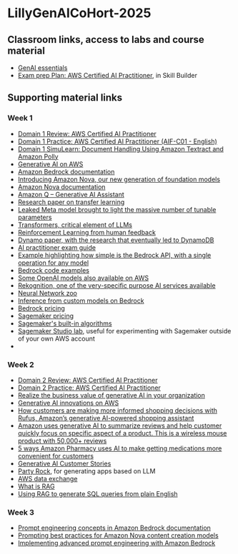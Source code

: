 # LillyGenAICoHort-2025


## Classroom links, access to labs and course material
- [GenAI essentials](https://us-east-1.student.classrooms.aws.training/class/ilt%23tBTURbADBXvHNFHCyc5dsh)
- [Exam prep Plan: AWS Certified AI Practitioner](https://skillbuilder.aws/learning-plan/3NRN71QZR2/exam-prep-plan-aws-certified-ai-practitioner-aifc01--english/FBV4STG94B), in Skill Builder

## Supporting material links

### Week 1
- [Domain 1 Review: AWS Certified AI Practitioner](https://skillbuilder.aws/learn/G74NXHMDQB/domain-1-review-aws-certified-ai-practitioner--aifc01--english/GMVR9CDHYQ?parentId=FBV4STG94B)
- [Domain 1 Practice: AWS Certified AI Practitioner (AIF-C01 - English)](https://skillbuilder.aws/learn/QKUJ18Y3WV/domain-1-practice-aws-certified-ai-practitioner--aifc01--english/EYXQVB2QQ3?parentId=FBV4STG94B)
- [Domain 1 SimuLearn: Document Handling Using Amazon Textract and Amazon Polly](https://skillbuilder.aws/learn/VBDT6PK8D9/aws-simulearn-document-handling-using-amazon-textract-and-amazon-polly/FUHG9M7PUT?parentId=FBV4STG94B)
- [Generative AI on AWS](https://aws.amazon.com/ai/generative-ai/)
- [Amazon Bedrock documentation](https://docs.aws.amazon.com/bedrock/latest/userguide/what-is-bedrock.html)
- [Introducing Amazon Nova, our new generation of foundation models](https://www.aboutamazon.com/news/aws/amazon-nova-artificial-intelligence-bedrock-aws)
- [Amazon Nova documentation](https://docs.aws.amazon.com/nova/latest/userguide/what-is-nova.html)
- [Amazon Q – Generative AI Assistant](https://aws.amazon.com/q/)
- [Research paper on transfer learning](https://arxiv.org/pdf/2209.04594)
- [Leaked Meta model brought to light the massive number of tunable parameters](https://www.theverge.com/2023/3/8/23629362/meta-ai-language-model-llama-leak-online-misuse)
- [Transformers, critical element of LLMs](https://aws.amazon.com/what-is/transformers-in-artificial-intelligence/)
- [Reinforcement Learning from human feedback](https://aws.amazon.com/what-is/reinforcement-learning-from-human-feedback/)
- [Dynamo paper, with the research that eventually led to DynamoDB](https://www.allthingsdistributed.com/files/amazon-dynamo-sosp2007.pdf)
- [AI practitioner exam guide](https://d1.awsstatic.com/onedam/marketing-channels/website/aws/en_US/certification/approved/pdfs/docs-ai-practitioner/AWS-Certified-AI-Practitioner_Exam-Guide.pdf)
- [Example highlighting how simple is the Bedrock API, with a single operation for any model](https://docs.aws.amazon.com/bedrock/latest/userguide/bedrock-runtime_example_bedrock-runtime_InvokeModel_TitanText_section.html)
- [Bedrock code examples](https://docs.aws.amazon.com/bedrock/latest/userguide/service_code_examples_bedrock-runtime.html)
- [Some OpenAI models also available on AWS](https://aws.amazon.com/blogs/aws/openai-open-weight-models-now-available-on-aws/)
- [Rekognition, one of the very-specific purpose AI services available](https://docs.aws.amazon.com/rekognition/latest/dg/API_Reference.html)
- [Neural Network zoo](https://www.asimovinstitute.org/neural-network-zoo/)
- [Inference from custom models on Bedrock](https://docs.aws.amazon.com/bedrock/latest/userguide/model-customization-use.html)
- [Bedrock pricing](https://aws.amazon.com/bedrock/pricing/)
- [Sagemaker pricing](https://aws.amazon.com/sagemaker/ai/pricing/)
- [Sagemaker's built-in algorithms](https://docs.aws.amazon.com/sagemaker/latest/dg/algos.html)
- [Sagemaker Studio lab](https://studiolab.sagemaker.aws/), useful for experimenting with Sagemaker outside of your own AWS account
- 

### Week 2
- [Domain 2 Review: AWS Certified AI Practitioner](https://skillbuilder.aws/learn/A5BTA8V17V/domain-2-review-aws-certified-ai-practitioner--aifc01--english/9Z2JWYRWSC?parentId=FBV4STG94B)
- [Domain 2 Practice: AWS Certified AI Practitioner](https://skillbuilder.aws/learn/DPEGPHRH8W/domain-2-practice-aws-certified-ai-practitioner--aifc01--english/DAJAHUXEXH?parentId=FBV4STG94B)
- [Realize the business value of generative AI in your organization](https://aws.amazon.com/ai/generative-ai/use-cases/)
- [Generative AI innovations on AWS](https://aws.amazon.com/ai/our-story/)
- [How customers are making more informed shopping decisions with Rufus, Amazon’s generative AI-powered shopping assistant](https://www.aboutamazon.com/news/retail/how-to-use-amazon-rufus)
- [Amazon uses generative AI to summarize reviews and help customer quickly focus on specific aspect of a product. This is a wireless mouse product with 50,000+ reviews](https://a.co/d/buKcWfi)
- [5 ways Amazon Pharmacy uses AI to make getting medications more convenient for customers](https://www.aboutamazon.com/news/retail/how-amazon-pharmacy-uses-generative-ai)
- [Generative AI Customer Stories](https://aws.amazon.com/ai/generative-ai/customers/)
- [Party Rock](https://partyrock.aws/), for generating apps based on LLM
- [AWS data exchange](https://aws.amazon.com/marketplace/search/results?category=d5a43d97-558f-4be7-8543-cce265fe6d9d&FULFILLMENT_OPTION_TYPE=DATA_EXCHANGE&filters=FULFILLMENT_OPTION_TYPE&ref_=adx_hp_hr_brw&trk=adx_hp_hr_brw)
- [What is RAG](https://aws.amazon.com/what-is/retrieval-augmented-generation/)
- [Using RAG to generate SQL queries from plain English](https://aws.amazon.com/blogs/machine-learning/build-your-gen-ai-based-text-to-sql-application-using-rag-powered-by-amazon-bedrock-claude-3-sonnet-and-amazon-titan-for-embedding/)

### Week 3
- [Prompt engineering concepts in Amazon Bedrock documentation](https://docs.aws.amazon.com/bedrock/latest/userguide/prompt-engineering-guidelines.html)
- [Prompting best practices for Amazon Nova content creation models](https://docs.aws.amazon.com/nova/latest/userguide/prompting-creation.html)
- [Implementing advanced prompt engineering with Amazon Bedrock](https://aws.amazon.com/blogs/machine-learning/implementing-advanced-prompt-engineering-with-amazon-bedrock/)
